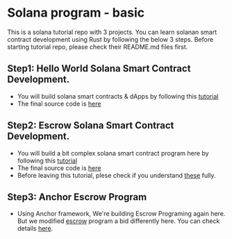 # Solana program - basic

This is a solana tutorial repo with 3 projects.
You can learn solanan smart contract development using Rust by following the below 3 steps.
Before starting tutorial repo, please check their README.md files first.

## Step1: Hello World Solana Smart Contract Development.

- You will build solana smart contracts & dApps by following this [tutorial](https://solhack.com/courses/building-solana-smart-contracts-dapps-with-james-bachini/)
- The final source code is [here](/helloWorld)

## Step2: Escrow Solana Smart Contract Development.

- You will build a bit complex solana smart contract program here by following this [tutorial](https://paulx.dev/blog/2021/01/14/programming-on-solana-an-introduction/)
- The final source code is [here](/escrow)
- Before leaving this tutorial, plese check if you understand [these](/escrow/program/doc.md) fully.


## Step3: Anchor Escrow Program
- Using Anchor framework, We're building Escrow Programing again here. But we modified [escrow](https://paulx.dev/blog/2021/01/14/programming-on-solana-an-introduction/) program a bid differently here. You can check details [here](/anchor-escrow-master/README.md).
